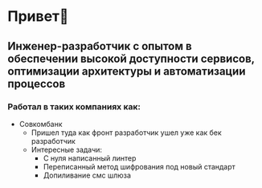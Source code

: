 # Привет👋

## Инженер-разработчик с опытом в обеспечении высокой доступности сервисов, оптимизации архитектуры и автоматизации процессов

### Работал в таких компаниях как:
- Совкомбанк
  - Пришел туда как фронт разработчик ушел уже как бек разработчик
  - Интересные задачи:
    - С нуля написанный линтер
    - Переписанный метод шифрования под новый стандарт
    - Допиливание смс шлюза
